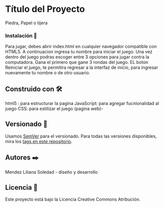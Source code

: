 # Título del Proyecto

Piedra, Papel o tijera

### Instalación 🔧

Para jugar, debes abrir index.html en cualquier navegador compatible con HTML5.
A continuacion ingresa tu nombre para iniciar el juego. Una vez dentro del juego podras escoger entre 3 opciones para jugar contra la computadora.
Gana el primero que gane 3 rondas del juego.
EL boton Reiniciar el juego, te permitira regresar a la interfaz de inicio, para ingresar nuevamente tu nombre o de otro usuario.

## Construido con 🛠️

html5 : para estructurar la pagina
JavaScript: para agregar fucnionalidad al juego
CSS: para estilizar el juego (pagina web)-

## Versionado 📌

Usamos [SemVer](http://semver.org/) para el versionado. Para todas las versiones disponibles, mira los [tags en este repositorio](https://github.com/tu/proyecto/tags).

## Autores ✒️

Mendez Liliana Soledad -  diseño y desarrollo


## Licencia 📄

Este proyecto está bajo la Licencia Creative Commons Atribución.




